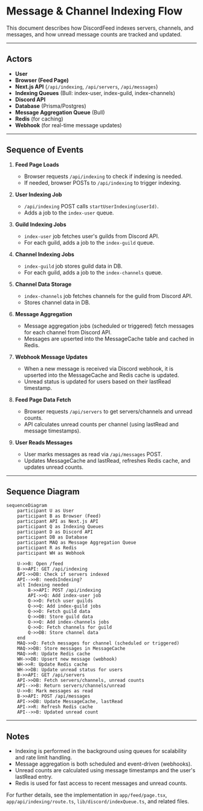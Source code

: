 # Message & Channel Indexing Flow

This document describes how DiscordFeed indexes servers, channels, and messages, and how unread message counts are tracked and updated.

---

## Actors

- **User**
- **Browser (Feed Page)**
- **Next.js API** (`/api/indexing`, `/api/servers`, `/api/messages`)
- **Indexing Queues** (Bull: index-user, index-guild, index-channels)
- **Discord API**
- **Database** (Prisma/Postgres)
- **Message Aggregation Queue** (Bull)
- **Redis** (for caching)
- **Webhook** (for real-time message updates)

---

## Sequence of Events

1. **Feed Page Loads**

   - Browser requests `/api/indexing` to check if indexing is needed.
   - If needed, browser POSTs to `/api/indexing` to trigger indexing.

2. **User Indexing Job**

   - `/api/indexing` POST calls `startUserIndexing(userId)`.
   - Adds a job to the `index-user` queue.

3. **Guild Indexing Jobs**

   - `index-user` job fetches user's guilds from Discord API.
   - For each guild, adds a job to the `index-guild` queue.

4. **Channel Indexing Jobs**

   - `index-guild` job stores guild data in DB.
   - For each guild, adds a job to the `index-channels` queue.

5. **Channel Data Storage**

   - `index-channels` job fetches channels for the guild from Discord API.
   - Stores channel data in DB.

6. **Message Aggregation**

   - Message aggregation jobs (scheduled or triggered) fetch messages for each channel from Discord API.
   - Messages are upserted into the MessageCache table and cached in Redis.

7. **Webhook Message Updates**

   - When a new message is received via Discord webhook, it is upserted into the MessageCache and Redis cache is updated.
   - Unread status is updated for users based on their lastRead timestamp.

8. **Feed Page Data Fetch**

   - Browser requests `/api/servers` to get servers/channels and unread counts.
   - API calculates unread counts per channel (using lastRead and message timestamps).

9. **User Reads Messages**
   - User marks messages as read via `/api/messages` POST.
   - Updates MessageCache and lastRead, refreshes Redis cache, and updates unread counts.

---

## Sequence Diagram

```mermaid
sequenceDiagram
    participant U as User
    participant B as Browser (Feed)
    participant API as Next.js API
    participant Q as Indexing Queues
    participant D as Discord API
    participant DB as Database
    participant MAQ as Message Aggregation Queue
    participant R as Redis
    participant WH as Webhook

    U->>B: Open /feed
    B->>API: GET /api/indexing
    API->>DB: Check if servers indexed
    API-->>B: needsIndexing?
    alt Indexing needed
        B->>API: POST /api/indexing
        API->>Q: Add index-user job
        Q->>D: Fetch user guilds
        Q->>Q: Add index-guild jobs
        Q->>D: Fetch guild data
        Q->>DB: Store guild data
        Q->>Q: Add index-channels jobs
        Q->>D: Fetch channels for guild
        Q->>DB: Store channel data
    end
    MAQ->>D: Fetch messages for channel (scheduled or triggered)
    MAQ->>DB: Store messages in MessageCache
    MAQ->>R: Update Redis cache
    WH->>DB: Upsert new message (webhook)
    WH->>R: Update Redis cache
    WH->>DB: Update unread status for users
    B->>API: GET /api/servers
    API->>DB: Fetch servers/channels, unread counts
    API-->>B: Return servers/channels/unread
    U->>B: Mark messages as read
    B->>API: POST /api/messages
    API->>DB: Update MessageCache, lastRead
    API->>R: Refresh Redis cache
    API-->>B: Updated unread count
```

---

## Notes

- Indexing is performed in the background using queues for scalability and rate limit handling.
- Message aggregation is both scheduled and event-driven (webhooks).
- Unread counts are calculated using message timestamps and the user's lastRead entry.
- Redis is used for fast access to recent messages and unread counts.

For further details, see the implementation in `app/feed/page.tsx`, `app/api/indexing/route.ts`, `lib/discord/indexQueue.ts`, and related files.
